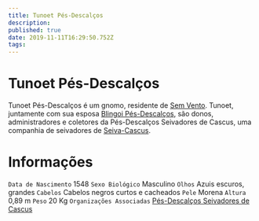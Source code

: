 ```yaml
---
title: Tunoet Pés-Descalços
description: 
published: true
date: 2019-11-11T16:29:50.752Z
tags: 
---
```


<!-- SUBTITLE: Visão geral sobre Tunoet Pés-Descalços -->

# Tunoet Pés-Descalços
Tunoet Pés-Descalços é um gnomo, residente de [Sem Vento](/lugares/plano-material/drafeon/sudeste-de-drafeon/sem-vento#sem-vento). Tunoet, juntamente com sua esposa [Blingoi Pés-Descalços](/individuos/blingoi-pes-descalcos#blingoi-pes-descalcos), são donos, administradores e coletores da Pés-Descalços Seivadores de Cascus, uma companhia de seivadores de [Seiva-Cascus](/fauna-e-flora/pe-cascus#pe-cascus).

# Informações
`Data de Nascimento` 1548 
`Sexo Biológico` Masculino
`Olhos` Azuis escuros, grandes
`Cabelos` Cabelos negros curtos e cacheados
`Pele` Morena
`Altura` 0,89 m
`Peso` 20 Kg
`Organizações Associadas` [Pés-Descalços Seivadores de Cascus](/faccoes/faccoes-independentes/pes-descalcos-seivadores-de-cascus#pes-descalcos-seivadores-de-cascus)

